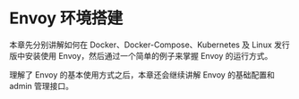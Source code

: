 # Envoy 环境搭建

本章先分别讲解如何在 Docker、Docker-Compose、Kubernetes 及 Linux 发行版中安装使用 Envoy，然后通过一个简单的例子来掌握 Envoy 的运行方式。

理解了 Envoy 的基本使用方式之后，本章还会继续讲解 Envoy 的基础配置和 admin 管理接口。

